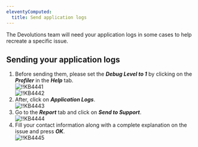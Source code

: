 ```yaml
---
eleventyComputed:
  title: Send application logs
---
```

The Devolutions team will need your application logs in some cases to help recreate a specific issue.  
## Sending your application logs
1. Before sending them, please set the ***Debug Level to 1*** by clicking on the ***Profiler*** in the ***Help*** tab.  
![!!KB4441](https://webdevolutions.azureedge.net/docs/en/kb/KB4441.png)  
![!!KB4442](https://webdevolutions.azureedge.net/docs/en/kb/KB4442.png)  
1. After, click on ***Application Logs***.  
![!!KB4443](https://webdevolutions.azureedge.net/docs/en/kb/KB4443.png)  
1. Go to the ***Report*** tab and click on ***Send to Support***.  
![!!KB4444](https://webdevolutions.azureedge.net/docs/en/kb/KB4444.png)  
4. Fill your contact information along with a complete explanation on the issue and press ***OK***.  
![!!KB4445](https://webdevolutions.azureedge.net/docs/en/kb/KB4445.png)
